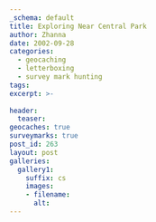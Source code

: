 ```yaml
---
_schema: default
title: Exploring Near Central Park
author: Zhanna
date: 2002-09-28
categories:
  - geocaching
  - letterboxing
  - survey mark hunting
tags:
excerpt: >- 
  
header:
  teaser:
geocaches: true
surveymarks: true
post_id: 263
layout: post  
galleries:
  gallery1:
    suffix: cs
    images:
    - filename: 
      alt:      
---
```

